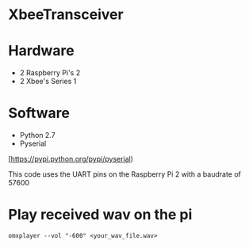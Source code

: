 # XbeeTransceiver

# Hardware

- 2 Raspberry Pi's 2
- 2 Xbee's Series 1

# Software

- Python 2.7
- Pyserial

[https://pypi.python.org/pypi/pyserial)



This code uses the UART pins on the Raspberry Pi 2 with a baudrate of 57600
 

# Play received wav on the pi

```
omxplayer --vol "-600" <your_wav_file.wav>
```
